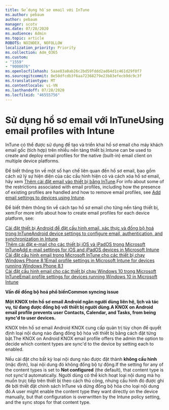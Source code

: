 ```yaml
---
title: Sử dụng hồ sơ email với InTune
ms.author: pebaum
author: pebaum
manager: scotv
ms.date: 07/28/2020
ms.audience: Admin
ms.topic: article
ROBOTS: NOINDEX, NOFOLLOW
localization_priority: Priority
ms.collection: Adm_O365
ms.custom:
- "1559"
- "9000076"
ms.openlocfilehash: 5aae83a0ab26c2bd59fddd2ad64d1c461d29f0f7
ms.sourcegitcommit: 0e50dfcdb3f6aa72368279e23b83efecb9dc9c3f
ms.translationtype: MT
ms.contentlocale: vi-VN
ms.lasthandoff: 07/28/2020
ms.locfileid: "46555756"
---
```

# <a name="using-email-profiles-with-intune"></a><span data-ttu-id="491a2-102">Sử dụng hồ sơ email với InTune</span><span class="sxs-lookup"><span data-stu-id="491a2-102">Using email profiles with Intune</span></span>

<span data-ttu-id="491a2-103">InTune có thể được sử dụng để tạo và triển khai hồ sơ email cho máy khách email gốc (tích hợp) trên nhiều nền tảng thiết bị.</span><span class="sxs-lookup"><span data-stu-id="491a2-103">Intune can be used to create and deploy email profiles for the native (built-in) email client on multiple device platforms.</span></span>

<span data-ttu-id="491a2-104">Để biết thông tin về một số hạn chế liên quan đến hồ sơ email, bao gồm cách xử lý sự hiện diện của các cấu hình hiện có và cách xóa hồ sơ email, hãy xem [Thêm cài đặt email vào thiết bị bằng InTune](https://docs.microsoft.com/intune/email-settings-configure).</span><span class="sxs-lookup"><span data-stu-id="491a2-104">For info about some of the restrictions associated with email profiles, including how the presence of existing profiles are handled and how to remove email profiles, see [Add email settings to devices using Intune](https://docs.microsoft.com/intune/email-settings-configure).</span></span>

<span data-ttu-id="491a2-105">Để biết thêm thông tin về cách tạo hồ sơ email cho từng nền tảng thiết bị, xem:</span><span class="sxs-lookup"><span data-stu-id="491a2-105">For more info about how to create email profiles for each device platform, see:</span></span>

[<span data-ttu-id="491a2-106">Cài đặt thiết bị Android để đặt cấu hình email, xác thực và đồng bộ hoá trong InTune</span><span class="sxs-lookup"><span data-stu-id="491a2-106">Android device settings to configure email, authentication, and synchronization in Intune</span></span>](https://docs.microsoft.com/intune/email-settings-android)  
[<span data-ttu-id="491a2-107">Thêm cài đặt e-mail cho các thiết bị iOS và iPadOS trong Microsoft InTune</span><span class="sxs-lookup"><span data-stu-id="491a2-107">Add e-mail settings for iOS and iPadOS devices in Microsoft Intune</span></span>](https://docs.microsoft.com/intune/email-settings-ios)  
[<span data-ttu-id="491a2-108">Cài đặt cấu hình email trong Microsoft InTune cho các thiết bị chạy Windows Phone 8,1</span><span class="sxs-lookup"><span data-stu-id="491a2-108">Email profile settings in Microsoft Intune for devices running Windows Phone 8.1</span></span>](https://docs.microsoft.com/intune/email-settings-windows-phone-8-1)  
[<span data-ttu-id="491a2-109">Cài đặt cấu hình email cho các thiết bị chạy Windows 10 trong Microsoft InTune</span><span class="sxs-lookup"><span data-stu-id="491a2-109">Email profile settings for devices running Windows 10 in Microsoft Intune</span></span>](https://docs.microsoft.com/intune/email-settings-windows-10)

<span data-ttu-id="491a2-110">**Vấn đề đồng bộ hoá phổ biến**</span><span class="sxs-lookup"><span data-stu-id="491a2-110">**Common syncing issue**</span></span>

<span data-ttu-id="491a2-111">**Một KNOX trên hồ sơ email Android ngăn người dùng liên hệ, lịch và tác vụ, từ đang được đồng bộ với thiết bị người dùng.**</span><span class="sxs-lookup"><span data-stu-id="491a2-111">**A KNOX on Android email profile prevents user Contacts, Calendar, and Tasks, from being sync'd to user devices.**</span></span>

<span data-ttu-id="491a2-112">KNOX trên hồ sơ email Android KNOX cung cấp quản trị tùy chọn để quyết định loại nội dung nào đang đồng bộ hóa với thiết bị bằng cách đặt từng bật.</span><span class="sxs-lookup"><span data-stu-id="491a2-112">The KNOX on Android KNOX email profile offers the admin the option to decide which content types are sync'd to the device by setting each to enabled.</span></span>

<span data-ttu-id="491a2-113">Nếu cài đặt cho bất kỳ loại nội dung nào được đặt thành **không cấu hình** (mặc định), loại nội dung đó không đồng bộ tự động.</span><span class="sxs-lookup"><span data-stu-id="491a2-113">If the setting for any of the content types is set to **Not configured** (the default), that content type is not sync'd automatically.</span></span> <span data-ttu-id="491a2-114">Người dùng có thể kích hoạt loại nội dung mà họ muốn trực tiếp trên thiết bị theo cách thủ công, nhưng cấu hình đó được ghi đè bởi thiết đặt chính sách InTune và dừng đồng bộ hóa cho loại nội dung đó.</span><span class="sxs-lookup"><span data-stu-id="491a2-114">A user might enable the content type they want directly on the device manually, but that configuration is overwritten by the Intune policy setting, and the sync stops for that content type.</span></span>

